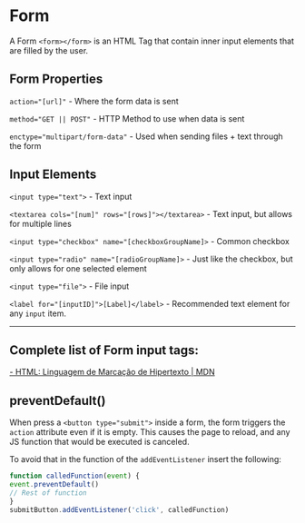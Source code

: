 # Form

A Form `<form></form>` is an HTML Tag that contain inner input elements that are filled by the user.

## Form Properties

`action="[url]"` - Where the form data is sent

`method="GET || POST"` - HTTP Method to use when data is sent

`enctype="multipart/form-data"` - Used when sending files + text through the form

## Input Elements

`<input type="text">` - Text input

`<textarea cols="[num]" rows="[rows]"></textarea>` - Text input, but allows for multiple lines

`<input type="checkbox" name="[checkboxGroupName]>` - Common checkbox

`<input type="radio" name="[radioGroupName]>` - Just like the checkbox, but only allows for one selected element

`<input type="file">` - File input

`<label for="[inputID]">[Label]</label>` - Recommended text element for any `input` item.

---

## **Complete list of Form input tags:**

[- HTML: Linguagem de Marcação de Hipertexto | MDN](https://developer.mozilla.org/pt-BR/docs/Web/HTML/Element/Input)

## preventDefault()

When press a `<button type="submit">` inside a form, the form triggers the `action` attribute even if it is empty. This causes the page to reload, and any JS function that would be executed is canceled.

To avoid that in the function of the `addEventListener` insert the following:

```jsx
function calledFunction(event) {
event.preventDefault()
// Rest of function
}
submitButton.addEventListener('click', calledFunction)
```